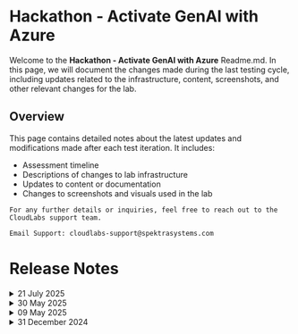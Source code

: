 # Hackathon - Activate GenAI with Azure

Welcome to the **Hackathon - Activate GenAI with Azure** Readme.md. In this page, we will document the changes made during the last testing cycle, including updates related to the infrastructure, content, screenshots, and other relevant changes for the lab.

## Overview

This page contains detailed notes about the latest updates and modifications made after each test iteration. It includes:

- Assessment timeline
- Descriptions of changes to lab infrastructure
- Updates to content or documentation
- Changes to screenshots and visuals used in the lab

`For any further details or inquiries, feel free to reach out to the CloudLabs support team.`

`Email Support: cloudlabs-support@spektrasystems.com`

# Release Notes
<details>
  <summary>21 July 2025</summary>

### Summary of Changes
Streamlined API key generation steps in Challenge 1 Task 1 and added a link to external guidance. Updated the PowerShell command in Challenge 1 Task 4 for greater accuracy and consistency. Refreshed several screenshots and added a new image to support the revised instructions.


### Infrastructure Changes

NA

### Content Changes
  - Refined content in Challenge 1 Task 1 by streamlining the API key generation steps and linking to external guidance.
  - Updated the PowerShell command in Challenge 1 Task 4 for improved accuracy and consistency.

### Screenshot Updates 

- Several screenshots were refreshed, and an additional image was included to support updated instructions in Challenge 1.

### Testing Notes

- **Testing Date**: 2025-07-21
- **Testing Scope**: Functional Flow, UI Instructions/ screenshots, command accuracy, provisioning time, edge case handling

### Testing scope

Validated the complete workflow for Challenge 1, ensuring the streamlined API key generation steps function as intended and the external guidance link is accessible. Verified the updated PowerShell command for accuracy and consistency, and confirmed that refreshed and newly added screenshots align with the revised instructions.

</details>
<details>
  <summary>30 May 2025</summary>

## Infrastructure Changes

NA

## Content Changes

NA
  
## Screenshot Updates 

[Solution Guide]
- **Challenge 1**: Updated screenshots to reflect the new UI in the Azure portal while creating the Azure OpenAI service. Included updated visuals and steps for deploying the gpt-35-turbo and text-embedding-ada-002 models to align with the latest AI Foundry portal experience.
-  **Challenge 2**:
    - The cloned repository in the lab environment previously did not match the folder and file structure shown in Visual Studio Code screenshots. Hence All screenshots have been replaced to accurately reflect the structure of the mslearn-knowledge-mining repository.
    - Instructions revised to navigate to the Azure AI services (multi-service account) within the AI Foundry, guiding users to fetch the required service.
-  **Challenge 5**:
    -  Screenshots have been updated to accurately reflect the correct navigation flow for creating an Azure AI service via AI Foundry.
    -  while creating a new console application in the C#/.NET environment, instructions have been updated to use the required URL as the document-translation-endpoint.
- **Challenge 6**:  In the Log Analytics Workspace, instructions have been added to switch to the KQL mode for querying logs effectively.

## Testing Notes

- **Testing Date**: 2025-05-30
  
</details>

<details>
  <summary>09 May 2025</summary>

## Infrastructure Changes

NA

## Content Changes

- **Change**
    - In Challenge 2, updated the GitHub repository with the latest changes from the parent repository.
    - Added additional details to the Attendee Guide for Challenge 2. This included updating the instructions to incorporate base64Encode via a JSON update, reflecting recent changes in the Azure UI.
    - Added additional details to the Attendee Guide for Challenge 6.

## Screenshot Updates

- **Change**: 

    1. Screenshots have been updated as per the new UI changes and updated instructions

</details>

<details>
  <summary>31 December 2024</summary>

- Major Updates  

    - **Hosting Update for Chat Application**  
        - Replaced **App Service** with **Container Apps** for hosting the Chat Application in **Challenge 03: Deploy an AI-Powered Chat App** and **Challenge 04: Interact with the Chat App**, enhancing scalability and performance.  

    - **New Branch for Document Search and Processing**  
        - Introduced a new branch **Microsoft_repo** for **Challenge 02: Implement Document Search with Azure AI Search** and **Challenge 05: Serverless Document Batch Processing**. This branch leverages lab content from the Microsoft repository clone.  

- Minor Updates 

    - Updated references from **Azure OpenAI Studio** to the rebranded **Azure AI Foundry Portal** for consistency with platform updates.  

    - Revised **lab guide screenshots** to incorporate the new **Azure OpenAI logo**, aligning with the latest UI changes. 
</details>
